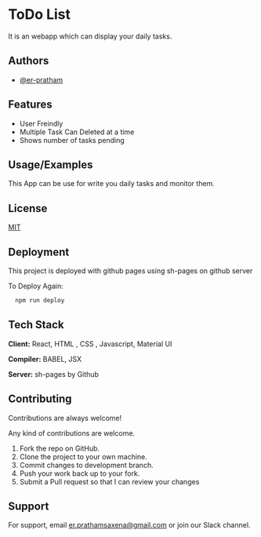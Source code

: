 


# ToDo List

It is an webapp which can display your daily tasks.



## Authors

- [@er-pratham](https://www.github.com/er-pratham)


## Features

- User Freindly
- Multiple Task Can Deleted at a time
- Shows number of tasks pending


## Usage/Examples
This App can be use for write you daily tasks and monitor them.


## License

[MIT](https://github.com/er-pratham/Todo-List/blob/main/LICENSE)


## Deployment

This project is deployed with github pages using sh-pages on github server

To Deploy Again:
```bash
  npm run deploy
```


## Tech Stack

**Client:** React, HTML , CSS , Javascript, Material UI

**Compiler:** BABEL, JSX

**Server:** sh-pages by Github


## Contributing

Contributions are always welcome!

Any kind of contributions are welcome.

1. Fork the repo on GitHub.
2. Clone the project to your own machine.
3. Commit changes to development branch.
4. Push your work back up to your fork.
5. Submit a Pull request so that I can review your changes

## Support

For support, email er.prathamsaxena@gmail.com or join our Slack channel.

